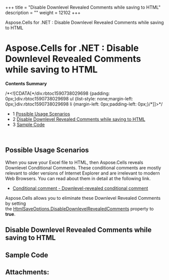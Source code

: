 +++
title = "Disable Downlevel Revealed Comments while saving to HTML" 
description = "" 
weight = 12102 
+++

Aspose.Cells for .NET : Disable Downlevel Revealed Comments while saving to HTML  

# Aspose.Cells for .NET : Disable Downlevel Revealed Comments while saving to HTML


**Contents Summary**

/\*<!\[CDATA\[\*/div.rbtoc1590738029698 {padding: 0px;}div.rbtoc1590738029698 ul {list-style: none;margin-left: 0px;}div.rbtoc1590738029698 li {margin-left: 0px;padding-left: 0px;}/\*\]\]>\*/

*   1 [Possible Usage Scenarios](#DisableDownlevelRevealedCommentswhilesavingtoHTML-PossibleUsageScenarios)
*   2 [Disable Downlevel Revealed Comments while saving to HTML](#DisableDownlevelRevealedCommentswhilesavingtoHTML-DisableDownlevelRevealedCommentswhilesavingtoHTML)
*   3 [Sample Code](#DisableDownlevelRevealedCommentswhilesavingtoHTML-SampleCode)

 

## Possible Usage Scenarios

When you save your Excel file to HTML, then Aspose.Cells reveals Downlevel Conditional Comments. These conditional comments are mostly relevant to older versions of Internet Explorer and are irrelevant to modern Web Browsers. You can read about them in detail at the following link.

*   [Conditional comment - Downlevel-revealed conditional comment](https://en.wikipedia.org/wiki/Conditional_comment#Downlevel-revealed_conditional_comment)

Aspose.Cells allows you to eliminate these Downlevel Revealed Comments by setting the [HtmlSaveOptions.DisableDownlevelRevealedComments](https://apireference.aspose.com/net/cells/aspose.cells/htmlsaveoptions/properties/disabledownlevelrevealedcomments) property to **true**.

## Disable Downlevel Revealed Comments while saving to HTML



## Sample Code

## Attachments:


